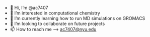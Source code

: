 - 👋 Hi, I’m @ac7407
- 👀 I’m interested in computational chemistry
- 🌱 I’m currently learning how to run MD simulations on GROMACS
- 💞️ I’m looking to collaborate on future projects
- 📫 How to reach me --> ac7407@nyu.edu

<!---
ac7407/ac7407 is a ✨ special ✨ repository because its `README.md` (this file) appears on your GitHub profile.
You can click the Preview link to take a look at your changes.
--->
